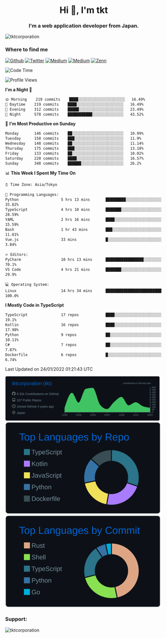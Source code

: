 <h1 align="center">Hi 👋, I'm tkt</h1>
<h3 align="center">I'm a web application developer from Japan.</h3>

<p align="left"> <img src="https://komarev.com/ghpvc/?username=tktcorporation&label=Profile%20views&color=0e75b6&style=flat" alt="tktcorporation" /> </p>

<h3>Where to find me</h3>
<p>
<a href="https://github.com/tktcorporation" target="_blank"><img alt="Github" src="https://img.shields.io/badge/GitHub-%2312100E.svg?&style=for-the-badge&logo=Github&logoColor=white" /></a>
<a href="https://twitter.com/tktcorporation" target="_blank"><img alt="Twitter" src="https://img.shields.io/badge/twitter-%231DA1F2.svg?&style=for-the-badge&logo=twitter&logoColor=white" /></a>
<a href="https://www.linkedin.com/in/tktcorporation" target="_blank"><img alt="Medium" src="https://img.shields.io/badge/linkdin-0a66c2.svg?&style=for-the-badge&logo=linkedin&logoColor=white" /></a>
<a href="https://qiita.com/tktcorporation" target="_blank"><img alt="Medium" src="https://img.shields.io/badge/qiita-55C500.svg?&style=for-the-badge&logo=qiita&logoColor=white" /></a>
<a href="https://zenn.dev/tktcorporation" target="_blank"><img alt="Zenn" src="https://img.shields.io/badge/Zenn-3EA8FF.svg?&style=for-the-badge&logo=Zenn&logoColor=white" /></a>
</p>
  
<!--START_SECTION:waka-->
![Code Time](http://img.shields.io/badge/Code%20Time-98%20hrs%2052%20mins-blue)

![Profile Views](http://img.shields.io/badge/Profile%20Views-0-blue)

**I'm a Night 🦉** 

```text
🌞 Morning    219 commits    ████░░░░░░░░░░░░░░░░░░░░░   16.49% 
🌆 Daytime    219 commits    ████░░░░░░░░░░░░░░░░░░░░░   16.49% 
🌃 Evening    312 commits    █████░░░░░░░░░░░░░░░░░░░░   23.49% 
🌙 Night      578 commits    ███████████░░░░░░░░░░░░░░   43.52%

```
📅 **I'm Most Productive on Sunday** 

```text
Monday       146 commits    ██░░░░░░░░░░░░░░░░░░░░░░░   10.99% 
Tuesday      158 commits    ███░░░░░░░░░░░░░░░░░░░░░░   11.9% 
Wednesday    148 commits    ██░░░░░░░░░░░░░░░░░░░░░░░   11.14% 
Thursday     175 commits    ███░░░░░░░░░░░░░░░░░░░░░░   13.18% 
Friday       133 commits    ██░░░░░░░░░░░░░░░░░░░░░░░   10.02% 
Saturday     220 commits    ████░░░░░░░░░░░░░░░░░░░░░   16.57% 
Sunday       348 commits    ██████░░░░░░░░░░░░░░░░░░░   26.2%

```


📊 **This Week I Spent My Time On** 

```text
⌚︎ Time Zone: Asia/Tokyo

💬 Programming Languages: 
Python                   5 hrs 13 mins       █████████░░░░░░░░░░░░░░░░   35.82% 
TypeScript               4 hrs 10 mins       ███████░░░░░░░░░░░░░░░░░░   28.59% 
YAML                     2 hrs 16 mins       ████░░░░░░░░░░░░░░░░░░░░░   15.59% 
Bash                     1 hr 43 mins        ███░░░░░░░░░░░░░░░░░░░░░░   11.81% 
Vue.js                   33 mins             █░░░░░░░░░░░░░░░░░░░░░░░░   3.84%

🔥 Editors: 
PyCharm                  10 hrs 13 mins      █████████████████░░░░░░░░   70.1% 
VS Code                  4 hrs 21 mins       ███████░░░░░░░░░░░░░░░░░░   29.9%

💻 Operating System: 
Linux                    14 hrs 34 mins      █████████████████████████   100.0%

```

**I Mostly Code in TypeScript** 

```text
TypeScript               17 repos            ████░░░░░░░░░░░░░░░░░░░░░   19.1% 
Kotlin                   16 repos            ████░░░░░░░░░░░░░░░░░░░░░   17.98% 
Python                   9 repos             ██░░░░░░░░░░░░░░░░░░░░░░░   10.11% 
C#                       7 repos             ██░░░░░░░░░░░░░░░░░░░░░░░   7.87% 
Dockerfile               6 repos             █░░░░░░░░░░░░░░░░░░░░░░░░   6.74%

```



 Last Updated on 24/01/2022 01:21:43 UTC
<!--END_SECTION:waka-->

[![](https://raw.githubusercontent.com/tktcorporation/tktcorporation/master/profile-summary-card-output/github_dark/0-profile-details.svg)](https://github.com/vn7n24fzkq/github-profile-summary-cards)
[![](https://raw.githubusercontent.com/tktcorporation/tktcorporation/master/profile-summary-card-output/github_dark/1-repos-per-language.svg)](https://github.com/vn7n24fzkq/github-profile-summary-cards) [![](https://raw.githubusercontent.com/tktcorporation/tktcorporation/master/profile-summary-card-output/github_dark/2-most-commit-language.svg)](https://github.com/vn7n24fzkq/github-profile-summary-cards)

<h3 align="left">Support:</h3>
<p><a href="https://www.buymeacoffee.com/tktcorporation"> <img align="left" src="https://cdn.buymeacoffee.com/buttons/v2/default-yellow.png" height="50" width="210" alt="tktcorporation" /></a></p><br><br>
